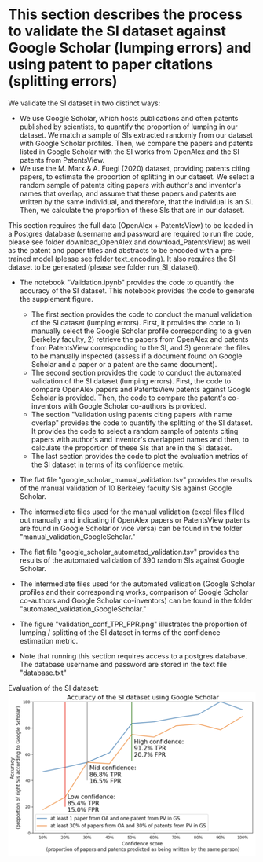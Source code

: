 # This section describes the process to validate the SI dataset against Google Scholar (lumping errors) and using patent to paper citations (splitting errors)

We validate the SI dataset in two distinct ways: 
* We use Google Scholar, which hosts publications and often patents published by scientists, to quantify the proportion of lumping in our dataset. We match a sample of SIs extracted randomly from our dataset with Google Scholar profiles. Then, we compare the papers and patents listed in Google Scholar with the SI works from OpenAlex and the SI patents from PatentsView. 
* We use the M. Marx & A. Fuegi (2020) dataset, providing patents citing papers, to estimate the proportion of splitting in our dataset. We select a random sample of patents citing papers with author's and inventor's names that overlap, and assume that these papers and patents are written by the same individual, and therefore, that the individual is an SI. Then, we calculate the proportion of these SIs that are in our dataset.

This section requires the full data (OpenAlex + PatentsView) to be loaded in a Postgres database (username and password are required to run the code, please see folder download_OpenAlex and download_PatentsView) as well as the patent and paper titles and abstracts to be encoded with a pre-trained model (please see folder text_encoding). It also requires the SI dataset to be generated (please see folder run_SI_dataset). 

* The notebook "Validation.ipynb" provides the code to quantify the accuracy of the SI dataset. This notebook provides the code to generate the supplement figure. 
    * The first section provides the code to conduct the manual validation of the SI dataset (lumping errors). First, it provides the code to 1) manually select the Google Scholar profile corresponding to a given Berkeley faculty, 2) retrieve the papers from OpenAlex and patents from PatentsView corresponding to the SI, and 3) generate the files to be manually inspected (assess if a document found on Google Scholar and a paper or a patent are the same document).
    * The second section provides the code to conduct the automated validation of the SI dataset (lumping errors). First, the code to compare OpenAlex papers and PatentsView patents against Google Scholar is provided. Then, the code to compare the patent's co-inventors with Google Scholar co-authors is provided.
    * The section "Validation using patents citing papers with name overlap" provides the code to quantify the splitting of the SI dataset. It provides the code to select a random sample of patents citing papers with author's and inventor's overlapped names and then, to calculate the proportion of these SIs that are in the SI dataset.
    * The last section provides the code to plot the evaluation metrics of the SI dataset in terms of its confidence metric.

* The flat file "google_scholar_manual_validation.tsv" provides the results of the manual validation of 10 Berkeley faculty SIs against Google Scholar.
* The intermediate files used for the manual validation (excel files filled out manually and indicating if OpenAlex papers or PatentsView patents are found in Google Scholar or vice versa) can be found in the folder "manual_validation_GoogleScholar."
* The flat file "google_scholar_automated_validation.tsv" provides the results of the automated validation of 390 random SIs against Google Scholar.
* The intermediate files used for the automated validation (Google Scholar profiles and their corresponding works, comparison of Google Scholar co-authors and Google Scholar co-inventors) can be found in the folder "automated_validation_GoogleScholar."

* The figure "validation_conf_TPR_FPR.png" illustrates the proportion of lumping / splitting of the SI dataset in terms of the confidence estimation metric.

* Note that running this section requires access to a postgres database. The database username and password are stored in the text file "database.txt"

Evaluation of the SI dataset: ![evaluation](validation_conf_TPR_FPR.png)
